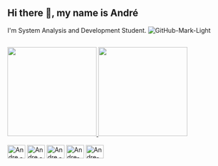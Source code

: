 ## Hi there 👋, my name is André
I'm System Analysis and Development Student. 
![GitHub-Mark-Light](https://user-images.githubusercontent.com/3369400/139447912-e0f43f33-6d9f-45f8-be46-2df5bbc91289.png#gh-dark-mode-only)
##
<a href="https://github.com/andrellafco/github-readme-stats">
  <img height=200 align="justify" src="https://github-readme-stats.vercel.app/api?username=andrellafco" />
</a>
<a href="https://github.com/andrellafco/convoychat">
  <img height=200 align="justify" src="https://github-readme-stats.vercel.app/api/top-langs?username=andrellafco&layout=compact&langs_count=8&card_width=320" />
</a>

<br/>
<div style="display: inline_block"><br>
  
  <img align="center" alt="Andre - Rb" height="30" width="40" src="https://cdn.jsdelivr.net/gh/devicons/devicon@latest/icons/ruby/ruby-original.svg">
  <img align="center" alt="Andre - Rails" height="30" width="40" src="https://cdn.jsdelivr.net/gh/devicons/devicon@latest/icons/rails/rails-plain-wordmark.svg">    
  <img align="center" alt="Andre - Js" height="30" width="40" src="https://cdn.jsdelivr.net/gh/devicons/devicon@latest/icons/javascript/javascript-original.svg">
  <img align="center" alt="Andre-HTML" height="30" width="40" src="https://cdn.jsdelivr.net/gh/devicons/devicon@latest/icons/html5/html5-original.svg">
  <img align="center" alt="Andre-CSS" height="30" width="40" src="https://cdn.jsdelivr.net/gh/devicons/devicon@latest/icons/css3/css3-original.svg">
  
<br/>
  
<!--<a href="https://www.linkedin.com/in/andrefranciscoandrella" target="_blank"><img src="https://img.shields.io/badge/-LinkedIn-%230077B5?style=for-the-badge&logo=linkedin&logoColor=white" target="_blank"></a> --> 
<!-- - 🌱 I’m currently learning <img src="https://cdn.jsdelivr.net/gh/devicons/devicon@latest/icons/ruby/ruby-original.svg" /> -->

<!--
**andrellafco/andrellafco** is a ✨ _special_ ✨ repository because its `README.md` (this file) appears on your GitHub profile.

Here are some ideas to get you started:

- 🔭 I’m currently working on ...
- 🌱 I’m currently learning ...
- 👯 I’m looking to collaborate on ...
- 🤔 I’m looking for help with ...
- 💬 Ask me about ...
- 📫 How to reach me: ...
- 😄 Pronouns: ...
- ⚡ Fun fact: ...
-->
